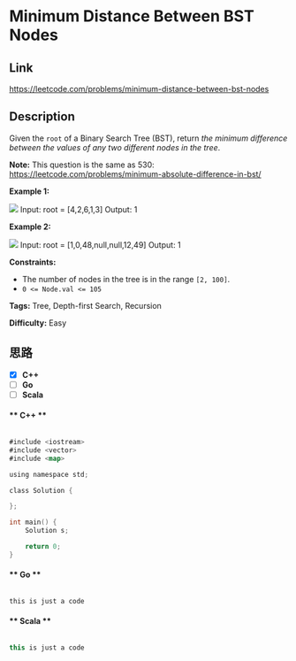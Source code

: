 


# Minimum Distance Between BST Nodes

## Link

https://leetcode.com/problems/minimum-distance-between-bst-nodes


## Description

Given the `root` of a Binary Search Tree (BST), return _the minimum difference
between the values of any two different nodes in the tree_.

**Note:** This question is the same as 530:
<https://leetcode.com/problems/minimum-absolute-difference-in-bst/>



**Example 1:**

![](https://assets.leetcode.com/uploads/2021/02/05/bst1.jpg)
            Input: root = [4,2,6,1,3]    Output: 1    

**Example 2:**

![](https://assets.leetcode.com/uploads/2021/02/05/bst2.jpg)
            Input: root = [1,0,48,null,null,12,49]    Output: 1    



**Constraints:**

  * The number of nodes in the tree is in the range `[2, 100]`.
  * `0 <= Node.val <= 105`


**Tags:** Tree, Depth-first Search, Recursion

**Difficulty:** Easy

## 思路

[title]: https://leetcode.com/problems/minimum-distance-between-bst-nodes


- [X] **C++**
- [ ] **Go**
- [ ] **Scala**

<!-- tabs:start -->

#### ** C++ **

``` go

#include <iostream>
#include <vector>
#include <map>

using namespace std;

class Solution {

};

int main() {
    Solution s;

    return 0;
}


```

#### ** Go **

``` go

this is just a code

```

#### ** Scala **

``` scala

this is just a code

```

<!-- tabs:end -->
